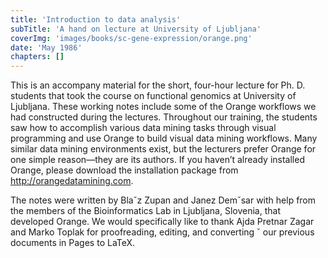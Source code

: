```yaml
---
title: 'Introduction to data analysis'
subTitle: 'A hand on lecture at University of Ljubljana'
coverImg: 'images/books/sc-gene-expression/orange.png'
date: 'May 1986'
chapters: []
---
```


This is an accompany material for the short, four-hour lecture for
Ph. D. students that took the course on functional genomics at University of Ljubljana. These working notes include some of the Orange
workflows we had constructed during the lectures. Throughout our
training, the students saw how to accomplish various data mining tasks
through visual programming and use Orange to build visual data mining workflows. Many similar data mining environments exist, but the
lecturers prefer Orange for one simple reason—they are its authors.
If you haven’t already installed Orange, please download the installation package from http://orangedatamining.com.

The notes were written by Blaˇz Zupan and Janez Demˇsar with help
from the members of the Bioinformatics Lab in Ljubljana, Slovenia,
that developed Orange. We would specifically like to thank Ajda Pretnar Zagar and Marko Toplak for proofreading, editing, and converting ˇ
our previous documents in Pages to LaTeX.